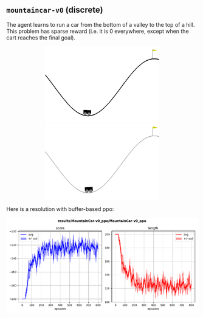 ## `mountaincar-v0` (discrete)

The agent learns to run a car from the bottom of a valley to the top of a hill. This problem has sparse reward (i.e. it is 0 everywhere, except when the cart reaches the final goal).

<p align="center">
  <img width="300" alt="" src="bad.gif">
  <img width="300" alt="" src="good.gif">
</p>

Here is a resolution with buffer-based ppo:

<p align="center">
  <img width="700" alt="" src="ppo_buffer.png">
</p>
